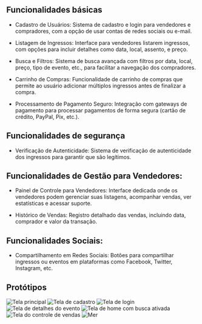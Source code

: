 ## Funcionalidades básicas

- Cadastro de Usuários: Sistema de cadastro e login para vendedores e compradores, com a opção de usar contas de redes sociais ou e-mail.

- Listagem de Ingressos: Interface para vendedores listarem ingressos, com opções para incluir detalhes como data, local, assento, e preço.

- Busca e Filtros: Sistema de busca avançada com filtros por data, local, preço, tipo de evento, etc., para facilitar a navegação dos compradores.

- Carrinho de Compras: Funcionalidade de carrinho de compras que permite ao usuário adicionar múltiplos ingressos antes de finalizar a compra.

- Processamento de Pagamento Seguro: Integração com gateways de pagamento para processar pagamentos de forma segura (cartão de crédito, PayPal, Pix, etc.).

## Funcionalidades de segurança

- Verificação de Autenticidade: Sistema de verificação de autenticidade dos ingressos para garantir que são legítimos.

## Funcionalidades de Gestão para Vendedores:

- Painel de Controle para Vendedores: Interface dedicada onde os vendedores podem gerenciar suas listagens, acompanhar vendas, ver estatísticas e acessar suporte.

- Histórico de Vendas: Registro detalhado das vendas, incluindo data, comprador e valor da transação.

## Funcionalidades Sociais:

- Compartilhamento em Redes Sociais: Botões para compartilhar ingressos ou eventos em plataformas como Facebook, Twitter, Instagram, etc.

## Protótipos


![Tela principal](diagramas-prototipos/high-fidelity/Home.jpg)
![Tela de cadastro](diagramas-prototipos/high-fidelity/Cadastro.jpg)
![Tela de login](diagramas-prototipos/high-fidelity/Login.jpg)
![Tela de detalhes do evento](diagramas-prototipos/high-fidelity/Detalhes_Evento.jpg)
![Tela de home com busca ativada](diagramas-prototipos/high-fidelity/Home_Search.jpg)
![Tela do controle de vendas](diagramas-prototipos/high-fidelity/Painel_Vendedores.jpg)
![Mer](diagramas-prototipos/fora-da-fila-Conceitual.png)

